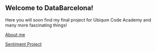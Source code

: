 ## Welcome to DataBarcelona!

Here you will soon find my final project for Ubiqum Code Academy and many more fascinating things! 

[About me](about.md)

[Sentiment Project](sentiments.html)


